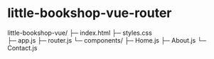 # little-bookshop-vue-router
little-bookshop-vue/
├─ index.html
├─ styles.css            
├─ app.js
├─ router.js
└─ components/
   ├─ Home.js
   ├─ About.js
   └─ Contact.js
